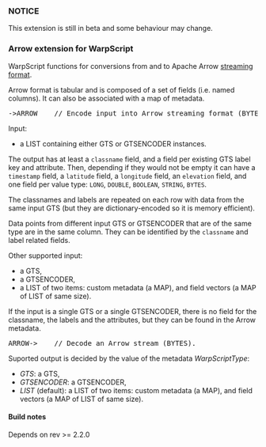 ### NOTICE

This extension is still in beta and some behaviour may change.

### Arrow extension for WarpScript

WarpScript functions for conversions from and to Apache Arrow [streaming format](https://arrow.apache.org/docs/ipc.html).

Arrow format is tabular and is composed of a set of fields (i.e. named columns). It can also be associated with a map of metadata.

<pre>
->ARROW    // Encode input into Arrow streaming format (BYTES).
</pre>

Input:
 * a LIST containing either GTS or GTSENCODER instances.

The output has at least a `classname` field, and a field per existing GTS label key and attribute. Then, depending if they would not be empty it can have a `timestamp` field, a `latitude` field, a `longitude` field, an `elevation` field, and one field per value type: `LONG`, `DOUBLE`, `BOOLEAN`, `STRING`, `BYTES`.

The classnames and labels are repeated on each row with data from the same input GTS (but they are dictionary-encoded so it is memory efficient).

Data points from different input GTS or GTSENCODER that are of the same type are in the same column. They can be identified by the `classname` and label related fields.

Other supported input:
 * a GTS,
 * a GTSENCODER,
 * a LIST of two items: custom metadata (a MAP), and field vectors (a MAP of LIST of same size).

If the input is a single GTS or a single GTSENCODER, there is no field for the classname, the labels and the attributes, but they can be found in the Arrow metadata.

<pre>
ARROW->    // Decode an Arrow stream (BYTES).
</pre>

Suported output is decided by the value of the metadata *WarpScriptType*:
 * *GTS*: a GTS,
 * *GTSENCODER*: a GTSENCODER,
 * *LIST* (default): a LIST of two items: custom metadata (a MAP), and field vectors (a MAP of LIST of same size).

#### Build notes

Depends on rev >= 2.2.0

